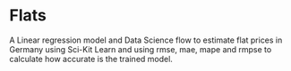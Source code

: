 # Flats
A Linear regression model and Data Science flow to estimate flat prices in Germany using Sci-Kit Learn and using rmse, mae, mape and rmpse to calculate how accurate is the trained model. 
